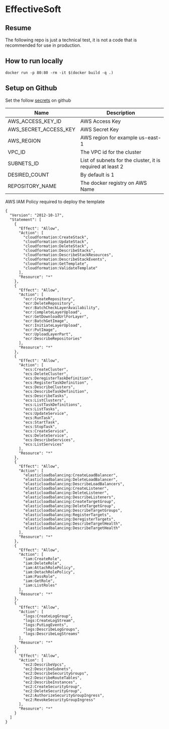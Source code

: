 # EffectiveSoft



## Resume

The following repo is just a technical test, it is not a code that is recommended for use in production.

## How to run locally 

```
docker run -p 80:80 -rm -it $(docker build -q .)
```

## Setup on Github

Set the follow [secrets](https://docs.github.com/en/codespaces/managing-codespaces-for-your-organization/managing-development-environment-secrets-for-your-repository-or-organization) on github 

|Name|Description|
|----|-----------|
|AWS_ACCESS_KEY_ID|AWS Access Key|
|AWS_SECRET_ACCESS_KEY|AWS Secret Key|
|AWS_REGION|AWS region for example us-east-1|
|VPC_ID|The VPC id for the cluster|
|SUBNETS_ID| List of subnets for the cluster, it is required at least 2 |
|DESIRED_COUNT| By default is 1 |
|REPOSITORY_NAME|The docker registry on AWS Name|


AWS IAM Policy required to deploy the template

```
{
  "Version": "2012-10-17",
  "Statement": [
    {
      "Effect": "Allow",
      "Action": [
        "cloudformation:CreateStack",
        "cloudformation:UpdateStack",
        "cloudformation:DeleteStack",
        "cloudformation:DescribeStacks",
        "cloudformation:DescribeStackResources",
        "cloudformation:DescribeStackEvents",
        "cloudformation:GetTemplate",
        "cloudformation:ValidateTemplate"
      ],
      "Resource": "*"
    },
    {
      "Effect": "Allow",
      "Action": [
        "ecr:CreateRepository",
        "ecr:DeleteRepository",
        "ecr:BatchCheckLayerAvailability",
        "ecr:CompleteLayerUpload",
        "ecr:GetDownloadUrlForLayer",
        "ecr:BatchGetImage",
        "ecr:InitiateLayerUpload",
        "ecr:PutImage",
        "ecr:UploadLayerPart",
        "ecr:DescribeRepositories"
      ],
      "Resource": "*"
    },
    {
      "Effect": "Allow",
      "Action": [
        "ecs:CreateCluster",
        "ecs:DeleteCluster",
        "ecs:DeregisterTaskDefinition",
        "ecs:RegisterTaskDefinition",
        "ecs:DescribeClusters",
        "ecs:DescribeTaskDefinition",
        "ecs:DescribeTasks",
        "ecs:ListClusters",
        "ecs:ListTaskDefinitions",
        "ecs:ListTasks",
        "ecs:UpdateService",
        "ecs:RunTask",
        "ecs:StartTask",
        "ecs:StopTask",
        "ecs:CreateService",
        "ecs:DeleteService",
        "ecs:DescribeServices",
        "ecs:ListServices"
      ],
      "Resource": "*"
    },
    {
      "Effect": "Allow",
      "Action": [
        "elasticloadbalancing:CreateLoadBalancer",
        "elasticloadbalancing:DeleteLoadBalancer",
        "elasticloadbalancing:DescribeLoadBalancers",
        "elasticloadbalancing:CreateListener",
        "elasticloadbalancing:DeleteListener",
        "elasticloadbalancing:DescribeListeners",
        "elasticloadbalancing:CreateTargetGroup",
        "elasticloadbalancing:DeleteTargetGroup",
        "elasticloadbalancing:DescribeTargetGroups",
        "elasticloadbalancing:RegisterTargets",
        "elasticloadbalancing:DeregisterTargets",
        "elasticloadbalancing:DescribeTargetHealth",
        "elasticloadbalancing:DescribeTargetHealth"
      ],
      "Resource": "*"
    },
    {
      "Effect": "Allow",
      "Action": [
        "iam:CreateRole",
        "iam:DeleteRole",
        "iam:AttachRolePolicy",
        "iam:DetachRolePolicy",
        "iam:PassRole",
        "iam:GetRole",
        "iam:ListRoles"
      ],
      "Resource": "*"
    },
    {
      "Effect": "Allow",
      "Action": [
        "logs:CreateLogGroup",
        "logs:CreateLogStream",
        "logs:PutLogEvents",
        "logs:DescribeLogGroups",
        "logs:DescribeLogStreams"
      ],
      "Resource": "*"
    },
    {
      "Effect": "Allow",
      "Action": [
        "ec2:DescribeVpcs",
        "ec2:DescribeSubnets",
        "ec2:DescribeSecurityGroups",
        "ec2:DescribeRouteTables",
        "ec2:DescribeInstances",
        "ec2:CreateSecurityGroup",
        "ec2:DeleteSecurityGroup",
        "ec2:AuthorizeSecurityGroupIngress",
        "ec2:RevokeSecurityGroupIngress"
      ],
      "Resource": "*"
    }
  ]
}
```


